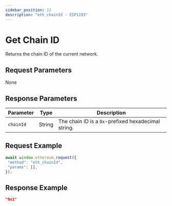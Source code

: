 ```yaml
---
sidebar_position: 11
description: "eth_chainId - EIP1193"
---
```


# Get Chain ID

Returns the chain ID of the current network.

## Request Parameters

None

## Response Parameters

| Parameter | Type     | Description |
|-----------|----------|-------------|
| `chainId` | String   | The chain ID is a `0x`-prefixed hexadecimal string. |

## Request Example

```typescript
await window.ethereum.request({
 "method": "eth_chainId",
 "params": [],
});
```

## Response Example

```json
"0x1"
```

